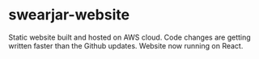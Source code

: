 # swearjar-website
Static website built and hosted on AWS cloud. 
Code changes are getting written faster than the Github updates.
Website now running on React.
